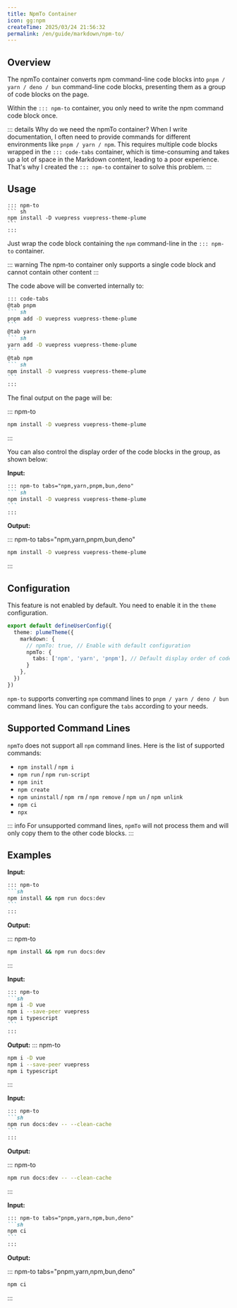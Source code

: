 ```yaml
---
title: NpmTo Container
icon: gg:npm
createTime: 2025/03/24 21:56:32
permalink: /en/guide/markdown/npm-to/
---
```


## Overview

The npmTo container converts npm command-line code blocks into `pnpm / yarn / deno / bun` command-line code blocks, presenting them as a group of code blocks on the page.

Within the `::: npm-to` container, you only need to write the npm command code block once.

::: details Why do we need the npmTo container?
When I write documentation, I often need to provide commands for different environments like `pnpm / yarn / npm`.
This requires multiple code blocks wrapped in the `::: code-tabs` container, which is time-consuming and takes up a lot of space in the Markdown content, leading to a poor experience. That's why I created the `::: npm-to` container to solve this problem.
:::

## Usage

````md{1,5}
::: npm-to
``` sh
npm install -D vuepress vuepress-theme-plume
```
:::
````

Just wrap the code block containing the `npm` command-line in the `::: npm-to` container.

::: warning The npm-to container only supports a single code block and cannot contain other content
:::

The code above will be converted internally to:

````md
::: code-tabs
@tab pnpm
``` sh
pnpm add -D vuepress vuepress-theme-plume
```
@tab yarn
``` sh
yarn add -D vuepress vuepress-theme-plume
```
@tab npm
``` sh
npm install -D vuepress vuepress-theme-plume
```
:::
````

The final output on the page will be:

::: npm-to

``` sh
npm install -D vuepress vuepress-theme-plume
```

:::

You can also control the display order of the code blocks in the group, as shown below:

**Input:**

````md {1,5}
::: npm-to tabs="npm,yarn,pnpm,bun,deno"
``` sh
npm install -D vuepress vuepress-theme-plume
```
:::
````

**Output:**

::: npm-to tabs="npm,yarn,pnpm,bun,deno"

``` sh
npm install -D vuepress vuepress-theme-plume
```

:::

## Configuration

This feature is not enabled by default. You need to enable it in the `theme` configuration.

```ts title=".vuepress/config.ts"
export default defineUserConfig({
  theme: plumeTheme({
    markdown: {
      // npmTo: true, // Enable with default configuration
      npmTo: {
        tabs: ['npm', 'yarn', 'pnpm'], // Default display order of code blocks
      }
    },
  })
})
```

`npm-to` supports converting `npm` command lines to `pnpm / yarn / deno / bun` command lines. You can configure the `tabs` according to your needs.

## Supported Command Lines

`npmTo` does not support all `npm` command lines. Here is the list of supported commands:

- `npm install` / `npm i`
- `npm run` / `npm run-script`
- `npm init`
- `npm create`
- `npm uninstall` / `npm rm` / `npm remove` / `npm un` / `npm unlink`
- `npm ci`
- `npx`

::: info
For unsupported command lines, `npmTo` will not process them and will only copy them to the other code blocks.
:::

## Examples

**Input:**

````md
::: npm-to
```sh
npm install && npm run docs:dev
```
:::
````

**Output:**

::: npm-to

```sh
npm install && npm run docs:dev
```

:::

**Input:**

````md
::: npm-to
```sh
npm i -D vue
npm i --save-peer vuepress
npm i typescript
```
:::
````

**Output:**
::: npm-to

```sh
npm i -D vue
npm i --save-peer vuepress
npm i typescript
```

:::

**Input:**

````md
::: npm-to
```sh
npm run docs:dev -- --clean-cache
```
:::
````

**Output:**

::: npm-to

```sh
npm run docs:dev -- --clean-cache
```

:::

**Input:**

````md
::: npm-to tabs="pnpm,yarn,npm,bun,deno"
```sh
npm ci
```
:::
````

**Output:**

::: npm-to tabs="pnpm,yarn,npm,bun,deno"

```sh
npm ci
```

:::
